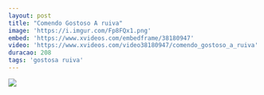 ```yaml
---
layout: post
title: "Comendo Gostoso A ruiva"
image: 'https://i.imgur.com/Fp8FQx1.png'
embed: 'https://www.xvideos.com/embedframe/38180947'
video: 'https://www.xvideos.com/video38180947/comendo_gostoso_a_ruiva'
duracao: 208
tags: 'gostosa ruiva'
---
```

<a href="{{ page.url | prepend: site.baseurl | prepend: site.url }}"><img src="{{ page.image | prepend: site.baseurl | prepend: site.url }}" /></a>
